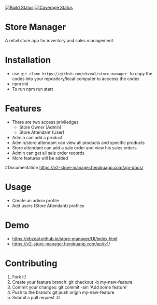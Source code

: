 [![Build Status](https://travis-ci.com/ebzeal/store-manager.svg?branch=develop)](https://travis-ci.com/ebzeal/store-manager)
[![Coverage Status](https://coveralls.io/repos/github/ebzeal/store-manager/badge.svg)](https://coveralls.io/github/ebzeal/store-manager)

# Store Manager
A retail store app for inventory and sales management. 

# Installation
 * use ```git clone https://github.com/ebzeal/store-manager ``` to copy the codes into your repository/local computer to acccess the codes
* npm init
* To run npm run start

# Features
* There are two access priviledges 
  - Store Owner (Admin)
  - Store Attendant (User)
* Admin can add a product
* Admin/store attendant can view all products and specific products
* Store attendant can add a sale order and view his sales orders
* Admin can get all sale order records
* More features will be added

#Documentation
https://v2-store-manager.herokuapp.com/api-docs/

# Usage
* Create an admin profile
* Add users (Store Attendant) profiles

# Demo
* https://ebzeal.github.io/store-manager/UI/index.html
* https://v2-store-manager.herokuapp.com/api/v1/


# Contributing
1. Fork it!
2. Create your feature branch: git checkout -b my-new-feature
3. Commit your changes: git commit -am 'Add some feature'
4. Push to the branch: git push origin my-new-feature
5. Submit a pull request :D

